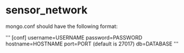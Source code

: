 # sensor_network

mongo.conf should have the following format:

'''
[conf]
username=USERNAME
password=PASSWORD
hostname=HOSTNAME
port=PORT (default is 27017)
db=DATABASE
'''